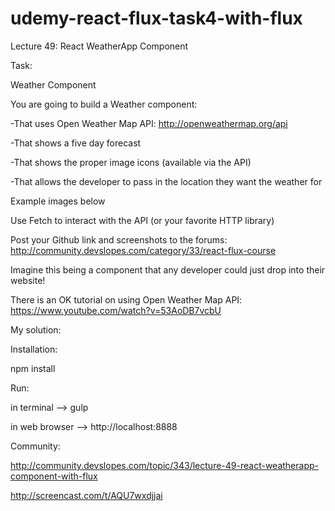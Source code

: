 # udemy-react-flux-task4-with-flux

Lecture 49: React WeatherApp Component

Task:

Weather Component

You are going to build a Weather component:

-That uses Open Weather Map API: http://openweathermap.org/api

-That shows a five day forecast

-That shows the proper image icons (available via the API)

-That allows the developer to pass in the location they want the weather for

Example images below

Use Fetch to interact with the API (or your favorite HTTP library)

Post your Github link and screenshots to the forums: http://community.devslopes.com/category/33/react-flux-course

Imagine this being a component that any developer could just drop into their website!

There is an OK tutorial on using Open Weather Map API: https://www.youtube.com/watch?v=53AoDB7vcbU

My solution:

Installation:

npm install

Run:

in terminal --> gulp

in web browser --> http://localhost:8888

Community:

http://community.devslopes.com/topic/343/lecture-49-react-weatherapp-component-with-flux

http://screencast.com/t/AQU7wxdjjai
